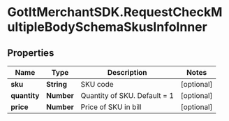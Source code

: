 # GotItMerchantSDK.RequestCheckMultipleBodySchemaSkusInfoInner

## Properties

Name | Type | Description | Notes
------------ | ------------- | ------------- | -------------
**sku** | **String** | SKU code | [optional] 
**quantity** | **Number** | Quantity of SKU. Default &#x3D; 1 | [optional] 
**price** | **Number** | Price of SKU in bill | [optional] 


